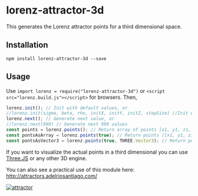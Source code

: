 # lorenz-attractor-3d

This generates the Lorenz attractor points for a third dimensional space.

## Installation

`npm install lorenz-attractor-3d --save`

## Usage

Use `import lorenz = require("lorenz-attractor-3d")` or `<script src="lorenz.build.js"></script>` for browsers. Then,

```js
lorenz.init(); // Init with default values, or
//lorenz.init(sigma, beta, rho, initX, initY, initZ, stepSize) //Init with other initial conditions
lorenz.next(); // Generate next value, or
//lorenz.next(999) // Generate next 999 values
const points = lorenz.points(); // Return array of points [x1, y1, z1, x2, y2, z2, ...]
const pontsAsArray = lorenz.points(true); // Return points [[x1, y1, z1], [x2 ,y2, z2], ...]
const pontsAsVector3 = lorenz.points(true, THREE.Vector3); // Return points as another object [THREE.Vector3(x1, y1, z1), THREE.Vector3(x2 ,y2, z2), ...]. Useful when using libraries like THREE.js
```

If you want to visualize the actual points in a third dimensional you can use [Three.JS](https://threejs.org/) or any other 3D engine.

You can also see a practical use of this module here: http://attractors.adelriosantiago.com/

[![attractor](example.gif "Lorenz")](http://attractors.adelriosantiago.com/)
